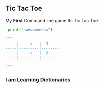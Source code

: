 ## Tic Tac Toe

 My **First** Command line game Its Tic Tac Toe.

```python
 print("awesomeness")
 ```
 ```python
 """
      |     x   |  O
 -----|---------|--------
      |     x   |  O
 -----|---------|--------

 """
 ```
### I am Learning Dictionaries
